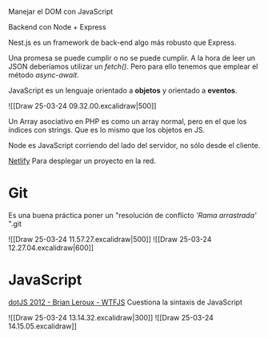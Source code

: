 Manejar el DOM con JavaScript

Backend con Node + Express

Nest.js es un framework de back-end algo más robusto que Express.

Una promesa se puede cumplir o no se puede cumplir. A la hora de leer un JSON deberíamos utilizar un *fetch()*. Pero para ello tenemos que emplear el método *async-await*.

JavaScript es un lenguaje orientado a **objetos** y orientado a **eventos**.

![[Draw 25-03-24 09.32.00.excalidraw|500]]

Un Array asociativo en PHP es como un array normal, pero en el que los índices con strings. Que es lo mismo que los objetos en JS.

Node es JavaScript corriendo del lado del servidor, no sólo desde el cliente.

[Netlify](https://www.netlify.com/) Para desplegar un proyecto en la red.

# Git

Es una buena práctica poner un "resolución de conflicto *'Rama arrastrada'* ".git

![[Draw 25-03-24 11.57.27.excalidraw|500]]
![[Draw 25-03-24 12.27.04.excalidraw|600]]

# JavaScript

[dotJS 2012 - Brian Leroux - WTFJS](https://www.youtube.com/watch?v=et8xNAc2ic8) Cuestiona la sintaxis de JavaScript

![[Draw 25-03-24 13.14.32.excalidraw|300]]
![[Draw 25-03-24 14.15.05.excalidraw]]